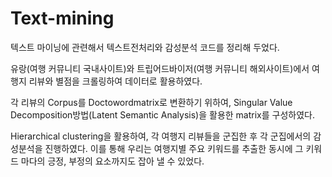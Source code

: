 # Text-mining

텍스트 마이닝에 관련해서 텍스트전처리와 감성분석 코드를 정리해 두었다.

유랑(여행 커뮤니티 국내사이트)와 트립어드바이저(여행 커뮤니티 해외사이트)에서 여행지 리뷰와 별점을 크롤링하여 데이터로 활용하였다. 

각 리뷰의 Corpus를 Doctowordmatrix로 변환하기 위하여, Singular Value Decomposition방법(Latent Semantic Analysis)을 활용한 matrix를 구성하였다.

Hierarchical clustering을 활용하여, 각 여행지 리뷰들을 군집한 후 각 군집에서의 감성분석을 진행하였다. 이를 통해 우리는 여행지별 주요 키워드를 추출한 동시에 그 키워드 마다의 긍정, 부정의 요소까지도 잡아 낼 수 있었다.


